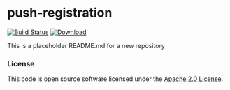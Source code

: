 
# push-registration

[![Build Status](https://travis-ci.org/hmrc/push-registration.svg?branch=master)](https://travis-ci.org/hmrc/push-registration) [ ![Download](https://api.bintray.com/packages/hmrc/releases/push-registration/images/download.svg) ](https://bintray.com/hmrc/releases/push-registration/_latestVersion)

This is a placeholder README.md for a new repository

### License

This code is open source software licensed under the [Apache 2.0 License]("http://www.apache.org/licenses/LICENSE-2.0.html").
    